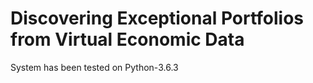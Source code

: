 # Discovering Exceptional Portfolios from Virtual Economic Data 
System has been tested on Python-3.6.3
